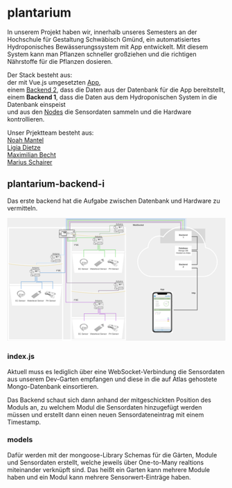 # plantarium

In unserem Projekt haben wir, innerhalb unseres Semesters an der Hochschule für Gestaltung Schwäbisch Gmünd, ein automatisiertes Hydroponisches Bewässerungssystem mit App entwickelt. Mit diesem System kann man Pflanzen schneller großziehen und die richtigen Nährstoffe für die Pflanzen dosieren.

Der Stack besteht aus: </br>
der mit Vue.js umgesetzten [App](https://github.com/maxicozy/plantarium-app), </br>
einem [Backend 2](https://github.com/maxicozy/plantarium-backend-ii), dass die Daten aus der Datenbank für die App bereitstellt, </br> 
einem **Backend 1**, dass die Daten aus dem Hydroponischen System in die Datenbank einspeist </br>
und aus den [Nodes](https://github.com/maxicozy/plantarium-nodes) die Sensordaten sammeln und die Hardware kontrollieren. </br>

Unser Prjektteam besteht aus: </br>
[Noah Mantel](https://github.com/Nodarida) </br>
[Ligia Dietze](https://github.com/Ligiki1) </br>
[Maximilian Becht](https://github.com/maxicozy) </br>
[Marius Schairer](https://github.com/marius220699) </br>


## plantarium-backend-i

Das erste backend hat die Aufgabe zwischen Datenbank und Hardware zu vermitteln.

<img src="./img/backend1.png">

### index.js

Aktuell muss es lediglich über eine WebSocket-Verbindung die Sensordaten aus unserem Dev-Garten empfangen und diese in die auf Atlas gehostete Mongo-Datenbank einsortieren.

Das Backend schaut sich dann anhand der mitgeschickten Position des Moduls an, zu welchem Modul die Sensordaten hinzugefügt werden müssen und erstellt dann einen neuen Sensordateneintrag mit einem Timestamp.

### models

Dafür werden mit der mongoose-Library Schemas für die Gärten, Module und Sensordaten erstellt, welche jeweils über One-to-Many realtions miteinander verknüpft sind. Das heißt ein Garten kann mehrere Module haben und ein Modul kann mehrere Sensorwert-Einträge haben.


